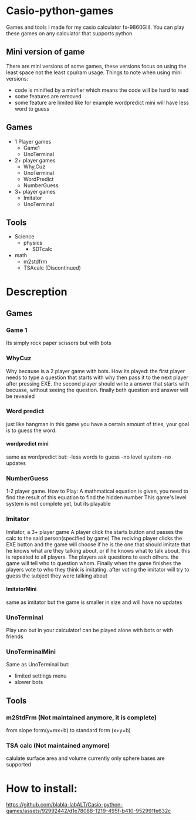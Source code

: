 # Casio-python-games
Games and tools I made for my casio calculator fx-9860GIII.
You can play these games on any calculator that supports python.

## Mini version of game
There are mini versions of some games, these versions focus on using the least space not the least cpu/ram usage.
Things to note when using mini versions:
- code is minified by a minifier which means the code will be hard to read
- some features are removed
- some feature are limited like for example wordpredict mini will have less word to guess



## Games
* 1 Player games
	* Game1
   	* UnoTerminal
* 2+ player games
	* Why,Cuz
   	* UnoTerminal
	* WordPredict 
	* NumberGuess
* 3+ player games
	* Imitator 
 	* UnoTerminal
	
## Tools
* Science
	* physics
		* SDTcalc
* math
	* m2stdfrm
	* TSAcalc (Discontinued)
  
# Descreption
## Games
### Game 1
Its simply rock paper scissors but with bots
### WhyCuz
Why because is a 2 player game with bots.
How its played:
the first player needs to type a question that starts with why then pass 
it to the next player after pressing EXE.
the second player should write a answer that starts with becuase, 
without seeing the question.
finally both question and answer will be revealed
### Word predict
just like hangman in this game you have a certain amount of tries, your goal
is to guess the word.
#### wordpredict mini
same as wordpredict but:
-less words to guess
-no level system
-no updates
### NumberGuess 
1-2 player game.
How to Play:
A mathmatical equation is given, you need to find the result of this equation to find the hidden number
This game's level system is not complete yet, but its playable
### Imitator
Imitator, a 3+ player game
A player click the starts button and passes the calc to the said person(specified by game)
The reciving player clicks the EXE button and the game will choose if he 
is the one that should imitate that he knows what are they talking about,
or if he knows what to talk about. this is repeated to all players.
The players ask questions to each others. the game will tell who to question whom.
Finally when the game finishes the players vote to who they think is imitating.
after voting the imitator will try to guess the subject they were talking about
#### ImitatorMini
same as imitator but the game is smaller in size and will have no updates
### UnoTerminal
Play uno but in your calculator!
can be played alone with bots or with friends
### UnoTerminalMini
Same as UnoTerminal but:
- limited settings menu
- slower bots


## Tools
### m2StdFrm (Not maintained anymore, it is complete)
from slope form(y=mx+b) to standard form (x+y=b)
### TSA calc (Not maintained anymore)
calulate surface area and volume
currently only sphere bases are supported

# How to install:
https://github.com/blabla-labALT/Casio-python-games/assets/92992442/d1e78088-1219-495f-b410-952991fe632c








